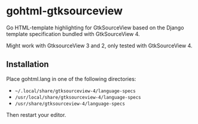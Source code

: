 # gohtml-gtksourceview
Go HTML-template highlighting for GtkSourceView based on the Django template specification bundled with GtkSourceView 4.

Might work with GtksourceView 3 and 2, only tested with GtkSourceView 4.

## Installation
Place gohtml.lang in one of the following directories:
 * `~/.local/share/gtksourceview-4/language-specs`
 * `/usr/local/share/gtksourceview-4/language-specs`
 * `/usr/share/gtksourceview-4/language-specs`

Then restart your editor.
